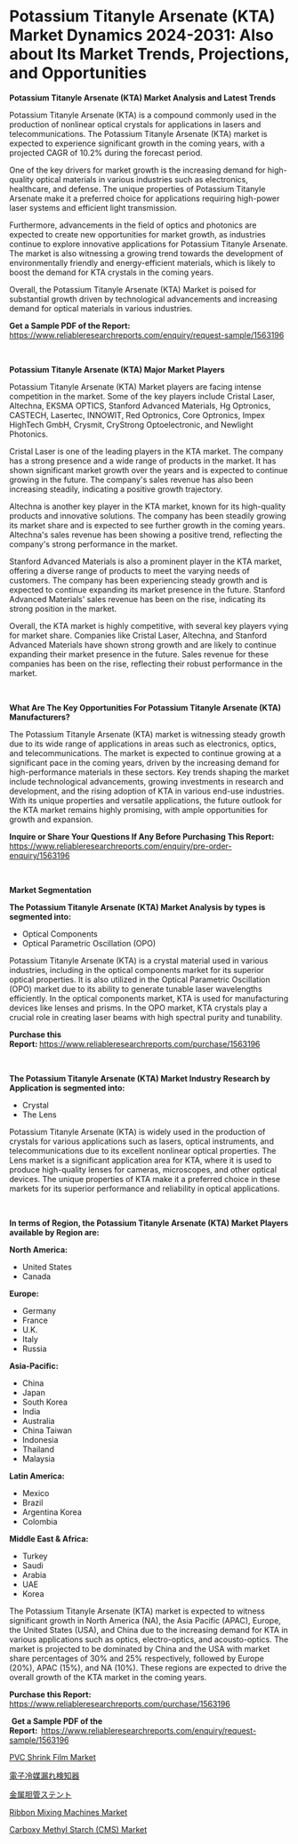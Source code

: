 <p><h1>Potassium Titanyle Arsenate (KTA) Market Dynamics 2024-2031: Also about Its Market Trends, Projections, and Opportunities</h1></p><p><strong>Potassium Titanyle Arsenate (KTA) Market Analysis and Latest Trends</strong></p>
<p><p>Potassium Titanyle Arsenate (KTA) is a compound commonly used in the production of nonlinear optical crystals for applications in lasers and telecommunications. The Potassium Titanyle Arsenate (KTA) market is expected to experience significant growth in the coming years, with a projected CAGR of 10.2% during the forecast period. </p><p>One of the key drivers for market growth is the increasing demand for high-quality optical materials in various industries such as electronics, healthcare, and defense. The unique properties of Potassium Titanyle Arsenate make it a preferred choice for applications requiring high-power laser systems and efficient light transmission.</p><p>Furthermore, advancements in the field of optics and photonics are expected to create new opportunities for market growth, as industries continue to explore innovative applications for Potassium Titanyle Arsenate. The market is also witnessing a growing trend towards the development of environmentally friendly and energy-efficient materials, which is likely to boost the demand for KTA crystals in the coming years.</p><p>Overall, the Potassium Titanyle Arsenate (KTA) Market is poised for substantial growth driven by technological advancements and increasing demand for optical materials in various industries.</p></p>
<p><strong>Get a Sample PDF of the Report:&nbsp;</strong> <a href="https://www.reliableresearchreports.com/enquiry/request-sample/1563196">https://www.reliableresearchreports.com/enquiry/request-sample/1563196</a></p>
<p>&nbsp;</p>
<p><strong>Potassium Titanyle Arsenate (KTA) Major Market Players</strong></p>
<p><p>Potassium Titanyle Arsenate (KTA) Market players are facing intense competition in the market. Some of the key players include Cristal Laser, Altechna, EKSMA OPTICS, Stanford Advanced Materials, Hg Optronics, CASTECH, Lasertec, INNOWIT, Red Optronics, Core Optronics, Impex HighTech GmbH, Crysmit, CryStrong Optoelectronic, and Newlight Photonics.</p><p>Cristal Laser is one of the leading players in the KTA market. The company has a strong presence and a wide range of products in the market. It has shown significant market growth over the years and is expected to continue growing in the future. The company's sales revenue has also been increasing steadily, indicating a positive growth trajectory.</p><p>Altechna is another key player in the KTA market, known for its high-quality products and innovative solutions. The company has been steadily growing its market share and is expected to see further growth in the coming years. Altechna's sales revenue has been showing a positive trend, reflecting the company's strong performance in the market.</p><p>Stanford Advanced Materials is also a prominent player in the KTA market, offering a diverse range of products to meet the varying needs of customers. The company has been experiencing steady growth and is expected to continue expanding its market presence in the future. Stanford Advanced Materials' sales revenue has been on the rise, indicating its strong position in the market.</p><p>Overall, the KTA market is highly competitive, with several key players vying for market share. Companies like Cristal Laser, Altechna, and Stanford Advanced Materials have shown strong growth and are likely to continue expanding their market presence in the future. Sales revenue for these companies has been on the rise, reflecting their robust performance in the market.</p></p>
<p>&nbsp;</p>
<p><strong>What Are The Key Opportunities For Potassium Titanyle Arsenate (KTA) Manufacturers?</strong></p>
<p><p>The Potassium Titanyle Arsenate (KTA) market is witnessing steady growth due to its wide range of applications in areas such as electronics, optics, and telecommunications. The market is expected to continue growing at a significant pace in the coming years, driven by the increasing demand for high-performance materials in these sectors. Key trends shaping the market include technological advancements, growing investments in research and development, and the rising adoption of KTA in various end-use industries. With its unique properties and versatile applications, the future outlook for the KTA market remains highly promising, with ample opportunities for growth and expansion.</p></p>
<p><strong>Inquire or Share Your Questions If Any Before Purchasing This Report:</strong> <a href="https://www.reliableresearchreports.com/enquiry/pre-order-enquiry/1563196">https://www.reliableresearchreports.com/enquiry/pre-order-enquiry/1563196</a></p>
<p>&nbsp;</p>
<p><strong>Market Segmentation</strong></p>
<p><strong>The Potassium Titanyle Arsenate (KTA) Market Analysis by types is segmented into:</strong></p>
<p><ul><li>Optical Components</li><li>Optical Parametric Oscillation (OPO)</li></ul></p>
<p><p>Potassium Titanyle Arsenate (KTA) is a crystal material used in various industries, including in the optical components market for its superior optical properties. It is also utilized in the Optical Parametric Oscillation (OPO) market due to its ability to generate tunable laser wavelengths efficiently. In the optical components market, KTA is used for manufacturing devices like lenses and prisms. In the OPO market, KTA crystals play a crucial role in creating laser beams with high spectral purity and tunability.</p></p>
<p><strong>Purchase this Report:&nbsp;</strong><a href="https://www.reliableresearchreports.com/purchase/1563196">https://www.reliableresearchreports.com/purchase/1563196</a></p>
<p>&nbsp;</p>
<p><strong>The Potassium Titanyle Arsenate (KTA) Market Industry Research by Application is segmented into:</strong></p>
<p><ul><li>Crystal</li><li>The Lens</li></ul></p>
<p><p>Potassium Titanyle Arsenate (KTA) is widely used in the production of crystals for various applications such as lasers, optical instruments, and telecommunications due to its excellent nonlinear optical properties. The Lens market is a significant application area for KTA, where it is used to produce high-quality lenses for cameras, microscopes, and other optical devices. The unique properties of KTA make it a preferred choice in these markets for its superior performance and reliability in optical applications.</p></p>
<p>&nbsp;</p>
<p><strong>In terms of Region, the Potassium Titanyle Arsenate (KTA) Market Players available by Region are:</strong></p>
<p>
    <p> <strong> North America: </strong>
        <ul>
            <li>United States</li>
            <li>Canada</li>
        </ul>
        </p> 
    <p> <strong> Europe: </strong>
        <ul>
            <li>Germany</li>
            <li>France</li>
            <li>U.K.</li>
            <li>Italy</li>
            <li>Russia</li>
        </ul>
        </p> 
    <p> <strong> Asia-Pacific: </strong>
        <ul>
            <li>China</li>
            <li>Japan</li>
            <li>South Korea</li>
            <li>India</li>
            <li>Australia</li>
            <li>China Taiwan</li>
            <li>Indonesia</li>
            <li>Thailand</li>
            <li>Malaysia</li>
        </ul>
        </p> 
    <p> <strong> Latin America: </strong>
        <ul>
            <li>Mexico</li>
            <li>Brazil</li>
            <li>Argentina Korea</li>
            <li>Colombia</li>
        </ul>
        </p> 
    <p> <strong> Middle East & Africa: </strong>
        <ul>
            <li>Turkey</li>
            <li>Saudi</li>
            <li>Arabia</li>
            <li>UAE</li>
            <li>Korea</li>
        </ul>
    </p>
    </p>
<p><p>The Potassium Titanyle Arsenate (KTA) market is expected to witness significant growth in North America (NA), the Asia Pacific (APAC), Europe, the United States (USA), and China due to the increasing demand for KTA in various applications such as optics, electro-optics, and acousto-optics. The market is projected to be dominated by China and the USA with market share percentages of 30% and 25% respectively, followed by Europe (20%), APAC (15%), and NA (10%). These regions are expected to drive the overall growth of the KTA market in the coming years.</p></p>
<p><strong>Purchase this Report: </strong><a href="https://www.reliableresearchreports.com/purchase/1563196">https://www.reliableresearchreports.com/purchase/1563196</a></p>
<p>&nbsp;<strong>Get a Sample PDF of the Report:&nbsp;&nbsp;</strong><a href="https://www.reliableresearchreports.com/enquiry/request-sample/1563196">https://www.reliableresearchreports.com/enquiry/request-sample/1563196</a></p>
<p><strong></strong></p>
<p><p><a href="https://issuu.com/reportprime-2/docs/pvc-shrink-film-market-size-2030.pptx">PVC Shrink Film Market</a></p><p><a href="https://github.com/avwofrml53535/Market-Research-Report-List-1/blob/main/230218694.md">電子冷媒漏れ検知器</a></p><p><a href="https://github.com/vtbvgl20191192/Market-Research-Report-List-1/blob/main/638195095.md">金属胆管ステント</a></p><p><a href="https://issuu.com/reportprime-2/docs/ribbon-mixing-machines-market-size-2030.pptx">Ribbon Mixing Machines Market</a></p><p><a href="https://github.com/zjyglelu/Market-Research-Report-List-1/blob/main/carboxy-methyl-starch-cms-market.md">Carboxy Methyl Starch (CMS) Market</a></p></p>